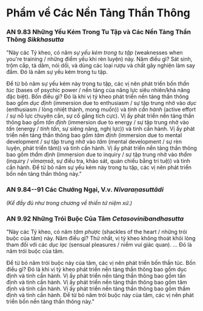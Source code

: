 # Phẩm về Các Nền Tảng Thần Thông

### AN 9.83 Những Yếu Kém Trong Tu Tập và Các Nền Tảng Thần Thông  *Sikkhasutta*

"Này các Tỷ kheo, có năm *sự yếu kém trong tu tập* (weaknesses when you're training / những điểm yếu khi rèn luyện) này. Năm điều gì?
Sát sinh, trộm cắp, tà dâm, nói dối, và dùng các loại rượu và chất gây nghiện làm say đắm. Đó là năm sự yếu kém trong tu tập.

Để từ bỏ năm sự yếu kém này trong tu tập, các vị nên phát triển bốn *thần túc* (bases of psychic power / nền tảng của năng lực siêu nhiên/khả năng đặc biệt). Bốn điều gì? Đó là khi vị tỷ kheo phát triển nền tảng thần thông bao gồm *dục định* (immersion due to enthusiasm / sự tập trung nhờ vào *dục* (enthusiasm / lòng nhiệt thành, mong muốn)) và *tinh cần hành* (active effort / sự nỗ lực chuyên cần, sự cố gắng tích cực). Vị ấy phát triển nền tảng thần thông bao gồm *tấn định* (immersion due to energy / sự tập trung nhờ vào *tấn* (energy / *tinh tấn*, sự siêng năng, nghị lực)) và tinh cần hành. Vị ấy phát triển nền tảng thần thông bao gồm *tâm định* (immersion due to mental development / sự tập trung nhờ vào *tâm* (mental development / sự rèn luyện, phát triển tâm)) và tinh cần hành. Vị ấy phát triển nền tảng thần thông bao gồm *thẩm định* (immersion due to inquiry / sự tập trung nhờ vào *thẩm* (inquiry / *vīmaṃsā*, sự điều tra, khảo sát, quán chiếu bằng trí tuệ)) và tinh cần hành. Để từ bỏ năm sự yếu kém này trong tu tập, các vị nên phát triển bốn nền tảng thần thông này."

<!--pg-->
### AN 9.84--91 Các Chướng Ngại, V.v.  *Nīvaraṇasuttādi*

*(Kể đầy đủ như trong chương về thiền tứ niệm xứ.)*

<!--pg-->
### AN 9.92 Những Trói Buộc Của Tâm  *Cetasovinibandhasutta*

"Này các Tỷ kheo, có năm *tâm phược* (shackles of the heart / những trói buộc của tâm) này. Năm điều gì?
Thứ nhất, vị tỷ kheo không thoát khỏi lòng tham đối với các *dục lạc* (sensual pleasures / niềm vui giác quan). ...
Đó là năm trói buộc của tâm.

Để từ bỏ năm trói buộc này của tâm, các vị nên phát triển bốn thần túc. Bốn điều gì? Đó là khi vị tỷ kheo phát triển nền tảng thần thông bao gồm dục định và tinh cần hành. Vị ấy phát triển nền tảng thần thông bao gồm tấn định và tinh cần hành. Vị ấy phát triển nền tảng thần thông bao gồm tâm định và tinh cần hành. Vị ấy phát triển nền tảng thần thông bao gồm thẩm định và tinh cần hành. Để từ bỏ năm trói buộc này của tâm, các vị nên phát triển bốn nền tảng thần thông này."
